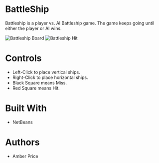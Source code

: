 # BattleShip
Battleship is a player vs. AI Battleship game. The game keeps going until either the player or AI wins. 

![Battleship Board](https://i.ibb.co/4mYw6Vw/Battleshipboard.png)
![Battleship Hit](https://i.ibb.co/QdV1Tj2/Battleship-Hit.png)
# Controls
* Left-Click to place vertical ships.
* Right-Click to place horizontal ships.
* Black Square means Miss.
* Red Square means Hit.
# Built With
* NetBeans
# Authors
* Amber Price
